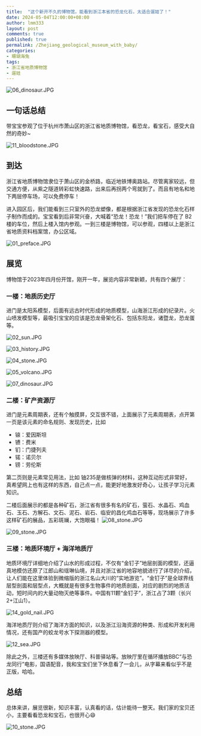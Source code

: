 ```yaml
---
title:  "这个新开不久的博物馆，能看到浙江本省的恐龙化石，太适合遛娃了！"
date: 2024-05-04T12:00:00+08:00
author: lmm333
layout: post
comments: true
published: true
permalink: /Zhejiang_geological_museum_with_baby/
categories:
- 珊瑚海兔
tags:
- 浙江省地质博物馆
- 遛娃
---
```

![06_dinosaur.JPG](../images/2024-05-04-Zhejiang_geological_museum_with_baby/06_dinosaur.JPG)

## 一句话总结
带宝宝参观了位于杭州市萧山区的浙江省地质博物馆，看恐龙，看宝石，感受大自然的奇妙~
<!--more-->
![11_bloodstone.JPG](../images/2024-05-04-Zhejiang_geological_museum_with_baby/11_bloodstone.JPG)

## 到达
浙江省地质博物馆隶位于萧山区的金桥路，临近地铁博奥路站。尽管离家较远，但交通方便，从紫之隧道转彩虹快速路，出来后再拐两个弯就到了。而且有地名和地下两层停车场，可以免费停车！

进入园区后，我们能看到三只室外的恐龙塑像，都是根据浙江省发现的恐龙化石样子制作而成的。宝宝看到后非常兴奋，大喊着“恐龙！恐龙！”我们把车停在了 B2 楼的车位，然后上楼入馆内参观。一到三楼是博物馆，可以参观，四楼以上是浙江省地质资料档案馆，办公区域。

![01_preface.JPG](../images/2024-05-04-Zhejiang_geological_museum_with_baby/01_preface.JPG)

## 展览

博物馆于2023年四月份开馆，刚开一年，展览内容非常新颖，共有四个展厅：

### 一楼：地质历史厅
进门是太阳系模型，后面有远古时代形成的地质模型，山海浙江形成的纪录片。火山喷发模型等，最吸引宝宝的应该是恐龙骨架化石、包括东阳龙，诸暨龙，恐龙蛋等。

![02_sun.JPG](../images/2024-05-04-Zhejiang_geological_museum_with_baby/02_sun.JPG)

![03_history.JPG](../images/2024-05-04-Zhejiang_geological_museum_with_baby/03_history.JPG)

![04_stone.JPG](../images/2024-05-04-Zhejiang_geological_museum_with_baby/04_stone.JPG)

![05_volcano.JPG](../images/2024-05-04-Zhejiang_geological_museum_with_baby/05_volcano.JPG)

![07_dinosaur.JPG](../images/2024-05-04-Zhejiang_geological_museum_with_baby/07_dinosaur.JPG)

### 二楼：矿产资源厅
进门是元素周期表，还有个触摸屏，交互很不错，上面展示了元素周期表，点开第一页是该元素的命名规则、发现历史，比如

- 锿：爱因斯坦
- 镄：费米
- 钔：门捷列夫
- 锘：诺贝尔
- 铹：劳伦斯

第二页则是元素常见用法，比如 铀235是做核弹的材料，这种互动形式非常好，真希望网上也有这样的东西，自己点一点，能更好地激发好奇心，让孩子学习元素知识。

二楼后面展示的都是各种矿石，浙江省有很多有名的矿石，萤石、水晶石、鸡血石、玉石、方解石、文石、泥石、岩石、临安的昌化鸡血石等等，现场展示了许多这样矿石的展品，五彩斑斓，大饱眼福！
![08_stone.JPG](../images/2024-05-04-Zhejiang_geological_museum_with_baby/08_stone.JPG)

![09_stone.JPG](../images/2024-05-04-Zhejiang_geological_museum_with_baby/09_stone.JPG)


### 三楼：地质环境厅 + 海洋地质厅
地质环境厅详细地介绍了山水的形成过程，不仅有“金钉子”地层剖面的模型，还逼真地模仿还原了江郎山和瑶琳仙境，并且对浙江省的地容地貌进行了详尽的介绍，让人们能在这里体验到微缩版的浙江名山大川的“实地游览”。“金钉子”是全球界线层型剖面和层型点，大概就是有很多生物事件的地质剖面，对应的剧烈的地质活动，短时间内的大量动物灭绝等事件。中国有11颗“金钉子”，浙江占了3颗（长兴2+江山1）。

![14_gold_nail.JPG](../images/2024-05-04-Zhejiang_geological_museum_with_baby/14_gold_nail.JPG)

海洋地质厅则介绍了海洋方面的知识，以及浙江沿海资源的种类、形成和开发利用情况，还有国产的蛟龙号水下探测器的模型。

![12_sea.JPG](../images/2024-05-04-Zhejiang_geological_museum_with_baby/12_sea.JPG)

除此之外，三楼还有多媒体放映厅、科普驿站等。放映厅里在循环播放BBC“与恐龙同行”电影，国语配音，我和宝宝们坐下休息看了一会儿，从字幕来看似乎不是正版，哈哈。


## 总结
总体来讲，展览很新，知识丰富，认真看的话，估计能待一整天。我们家的宝贝还小，主要看看恐龙和宝石，也很开心😄

![10_stone.JPG](../images/2024-05-04-Zhejiang_geological_museum_with_baby/10_stone.JPG)